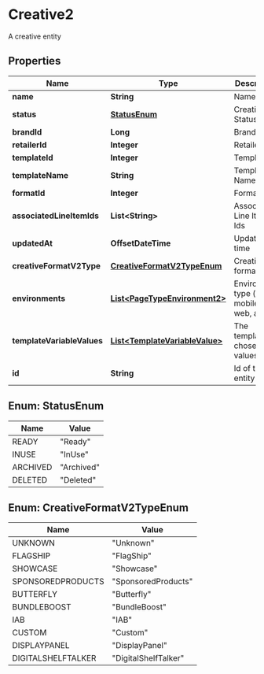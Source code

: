 

# Creative2

A creative entity

## Properties

| Name | Type | Description | Notes |
|------------ | ------------- | ------------- | -------------|
|**name** | **String** | Name |  |
|**status** | [**StatusEnum**](#StatusEnum) | Creative Status |  |
|**brandId** | **Long** | Brand Id |  |
|**retailerId** | **Integer** | Retailer Id |  |
|**templateId** | **Integer** | Template Id |  |
|**templateName** | **String** | Template Name |  |
|**formatId** | **Integer** | Format Id |  |
|**associatedLineItemIds** | **List&lt;String&gt;** | Associated Line Item Ids |  |
|**updatedAt** | **OffsetDateTime** | Updated at time |  |
|**creativeFormatV2Type** | [**CreativeFormatV2TypeEnum**](#CreativeFormatV2TypeEnum) | Creative format type |  |
|**environments** | [**List&lt;PageTypeEnvironment2&gt;**](PageTypeEnvironment2.md) | Environment type (e.g. mobile, web, app) |  |
|**templateVariableValues** | [**List&lt;TemplateVariableValue&gt;**](TemplateVariableValue.md) | The template chosen values |  |
|**id** | **String** | Id of the entity |  [optional] |



## Enum: StatusEnum

| Name | Value |
|---- | -----|
| READY | &quot;Ready&quot; |
| INUSE | &quot;InUse&quot; |
| ARCHIVED | &quot;Archived&quot; |
| DELETED | &quot;Deleted&quot; |



## Enum: CreativeFormatV2TypeEnum

| Name | Value |
|---- | -----|
| UNKNOWN | &quot;Unknown&quot; |
| FLAGSHIP | &quot;FlagShip&quot; |
| SHOWCASE | &quot;Showcase&quot; |
| SPONSOREDPRODUCTS | &quot;SponsoredProducts&quot; |
| BUTTERFLY | &quot;Butterfly&quot; |
| BUNDLEBOOST | &quot;BundleBoost&quot; |
| IAB | &quot;IAB&quot; |
| CUSTOM | &quot;Custom&quot; |
| DISPLAYPANEL | &quot;DisplayPanel&quot; |
| DIGITALSHELFTALKER | &quot;DigitalShelfTalker&quot; |



